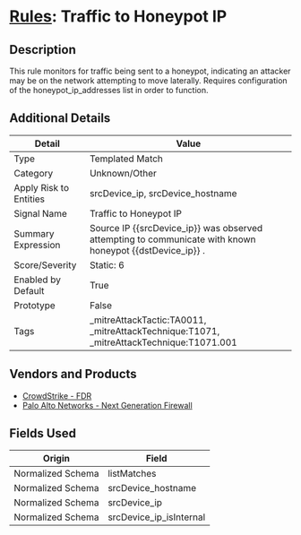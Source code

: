 # [Rules](README.md): Traffic to Honeypot IP

## Description
This rule monitors for traffic being sent to a honeypot, indicating an attacker may be on the network attempting to move laterally. Requires configuration of the honeypot_ip_addresses list in order to function.

## Additional Details
|Detail|Value|
|----|----|
|Type|Templated Match|
|Category|Unknown/Other|
|Apply Risk to Entities|srcDevice_ip, srcDevice_hostname|
|Signal Name|Traffic to Honeypot IP|
|Summary Expression|Source IP {{srcDevice_ip}} was observed attempting to communicate with known honeypot {{dstDevice_ip}} .|
|Score/Severity|Static: 6|
|Enabled by Default|True|
|Prototype|False|
|Tags|_mitreAttackTactic:TA0011, _mitreAttackTechnique:T1071, _mitreAttackTechnique:T1071.001|
## Vendors and Products
- [CrowdStrike - FDR](../products/569a3a44-c29f-492e-bcf4-5dc04e2ab0f3.md)
- [Palo Alto Networks - Next Generation Firewall](../products/46f5fa2c-1a62-4692-82ad-ed87800a0adb.md)


## Fields Used

|Origin|Field|
|----|----|
|Normalized Schema|listMatches|
|Normalized Schema|srcDevice_hostname|
|Normalized Schema|srcDevice_ip|
|Normalized Schema|srcDevice_ip_isInternal|


